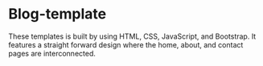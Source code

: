 # Blog-template

These templates is built by using HTML, CSS, JavaScript, and Bootstrap. 
It features a straight forward design where the home, about, and contact pages are interconnected.
